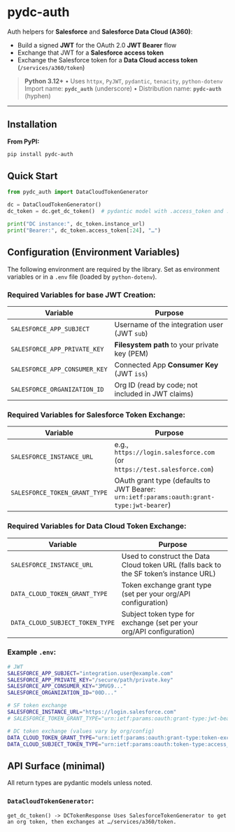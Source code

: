 # pydc-auth

Auth helpers for **Salesforce** and **Salesforce Data Cloud (A360)**:

- Build a signed **JWT** for the OAuth 2.0 **JWT Bearer** flow  
- Exchange that JWT for a **Salesforce access token**  
- Exchange the Salesforce token for a **Data Cloud access token** (`/services/a360/token`)

> **Python 3.12+** • Uses `httpx`, `PyJWT`, `pydantic`, `tenacity`, `python-dotenv`  
> Import name: **`pydc_auth`** (underscore) • Distribution name: **`pydc-auth`** (hyphen)

---

## Installation

**From PyPI:**
```bash
pip install pydc-auth
```

## Quick Start
```python
from pydc_auth import DataCloudTokenGenerator

dc = DataCloudTokenGenerator()
dc_token = dc.get_dc_token()  # pydantic model with .access_token and .instance_url

print("DC instance:", dc_token.instance_url)
print("Bearer:", dc_token.access_token[:24], "…")
```
## Configuration (Environment Variables)
The following environment are required by the library. Set as environment variables or in a `.env` file (loaded by `python-dotenv`).

### Required Variables for base JWT Creation:
| Variable                      | Purpose                                           |
| ----------------------------- | ------------------------------------------------- |
| `SALESFORCE_APP_SUBJECT`      | Username of the integration user (JWT `sub`)      |
| `SALESFORCE_APP_PRIVATE_KEY`  | **Filesystem path** to your private key (PEM)     |
| `SALESFORCE_APP_CONSUMER_KEY` | Connected App **Consumer Key** (JWT `iss`)        |
| `SALESFORCE_ORGANIZATION_ID`  | Org ID (read by code; not included in JWT claims) |

### Required Variables for Salesforce Token Exchange:
| Variable                      | Purpose                                                                                  |
| ----------------------------- | ---------------------------------------------------------------------------------------- |
| `SALESFORCE_INSTANCE_URL`     | e.g., `https://login.salesforce.com` (or `https://test.salesforce.com`)                  |
| `SALESFORCE_TOKEN_GRANT_TYPE` | OAuth grant type (defaults to JWT Bearer: `urn:ietf:params:oauth:grant-type:jwt-bearer`) |

### Required Variables for Data Cloud Token Exchange:
| Variable                        | Purpose                                                                                |
| ------------------------------- | -------------------------------------------------------------------------------------- |
| `SALESFORCE_INSTANCE_URL`       | Used to construct the Data Cloud token URL (falls back to the SF token’s instance URL) |
| `DATA_CLOUD_TOKEN_GRANT_TYPE`   | Token exchange grant type (set per your org/API configuration)                         |
| `DATA_CLOUD_SUBJECT_TOKEN_TYPE` | Subject token type for exchange (set per your org/API configuration)                   |

### Example `.env`:
```bash
# JWT
SALESFORCE_APP_SUBJECT="integration.user@example.com"
SALESFORCE_APP_PRIVATE_KEY="/secure/path/private.key"
SALESFORCE_APP_CONSUMER_KEY="3MVG9..."
SALESFORCE_ORGANIZATION_ID="00D..."

# SF token exchange
SALESFORCE_INSTANCE_URL="https://login.salesforce.com"
# SALESFORCE_TOKEN_GRANT_TYPE="urn:ietf:params:oauth:grant-type:jwt-bearer"  # default

# DC token exchange (values vary by org/config)
DATA_CLOUD_TOKEN_GRANT_TYPE="urn:ietf:params:oauth:grant-type:token-exchange"
DATA_CLOUD_SUBJECT_TOKEN_TYPE="urn:ietf:params:oauth:token-type:access_token"
```

## API Surface (minimal)
All return types are pydantic models unless noted.
### `DataCloudTokenGenerator`:
``
get_dc_token() -> DCTokenResponse
Uses SalesforceTokenGenerator to get an org token, then exchanges at …/services/a360/token.
``

